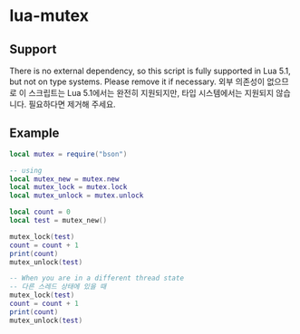 # lua-mutex

## Support
There is no external dependency, so this script is fully supported in Lua 5.1, but not on type systems.
Please remove it if necessary.
외부 의존성이 없으므로 이 스크립트는 Lua 5.1에서는 완전히 지원되지만, 타입 시스템에서는 지원되지 않습니다.
필요하다면 제거해 주세요.

## Example
```lua
local mutex = require("bson")

-- using
local mutex_new = mutex.new
local mutex_lock = mutex.lock
local mutex_unlock = mutex.unlock

local count = 0
local test = mutex_new()

mutex_lock(test)
count = count + 1
print(count)
mutex_unlock(test)

-- When you are in a different thread state
-- 다른 스레드 상태에 있을 때
mutex_lock(test)
count = count + 1
print(count)
mutex_unlock(test)
```
